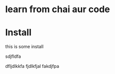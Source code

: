 # learn from chai aur code

# Install

this is some install

sdjfldfa

dfljdlkkfa
fjdlkfjal
fakdjfpa
